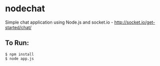 nodechat
========

Simple chat application using Node.js and socket.io - http://socket.io/get-started/chat/

## To Run:

```
$ npm install
$ node app.js
```
